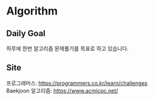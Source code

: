 # Algorithm

## Daily Goal
하루에 한번 알고리즘 문제풀기를 목표로 하고 있습니다.

## Site
프로그래머스: https://programmers.co.kr/learn/challenges<br>
Baekjoon 알고리즘: https://www.acmicpc.net/<br><br>